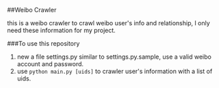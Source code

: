 ##Weibo Crawler

this is a weibo crawler to crawl weibo user's info and relationship,
I only need these information for my project.

###To use this repository

1. new a file settings.py similar to settings.py.sample, use a valid weibo account and password.
2. use ``python main.py [uids]`` to crawler user's information with a list of uids.
